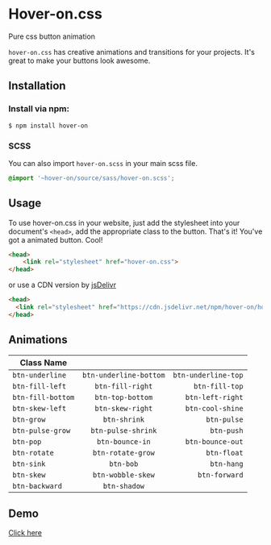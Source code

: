 # Hover-on.css
Pure css button animation

`hover-on.css` has creative animations and transitions for your projects. It's great to make your buttons look awesome.

## Installation
### Install via npm:

`$ npm install hover-on`

### SCSS

You can also import `hover-on.scss` in your main scss file.
```scss
@import '~hover-on/source/sass/hover-on.scss';
```
## Usage
To use hover-on.css in your website, just add the stylesheet into your document's `<head>`, add the appropriate class to the button. That's it! You've got a animated button. Cool!

```html
<head>
    <link rel="stylesheet" href="hover-on.css">
</head>
```
or use a CDN version by [jsDelivr](https://cdn.jsdelivr.net/npm/hover-on/hover-on.css)

```html
<head>
  <link rel="stylesheet" href="https://cdn.jsdelivr.net/npm/hover-on/hover-on.css">
</head>
```

## Animations

| Class Name       |                        |                     |
| ---------------  |:---------------------: | ------------------: |
| `btn-underline`  | `btn-underline-bottom` | `btn-underline-top` |
| `btn-fill-left`  | `btn-fill-right`       | `btn-fill-top`      |
| `btn-fill-bottom`| `btn-top-bottom`       | `btn-left-right`    |
| `btn-skew-left`  | `btn-skew-right`       | `btn-cool-shine`    |
| `btn-grow`       | `btn-shrink`           | `btn-pulse`         |
| `btn-pulse-grow` | `btn-pulse-shrink`     | `btn-push`          |
| `btn-pop`        | `btn-bounce-in`        | `btn-bounce-out`    |
| `btn-rotate`     | `btn-rotate-grow`      | `btn-float`         |
| `btn-sink`       | `btn-bob`              | `btn-hang`          | 
| `btn-skew`       | `btn-wobble-skew`      | `btn-forward`       | 
| `btn-backward`   | `btn-shadow`           |                     | 

## Demo

[Click here](https://hover.knowankit.com/)

